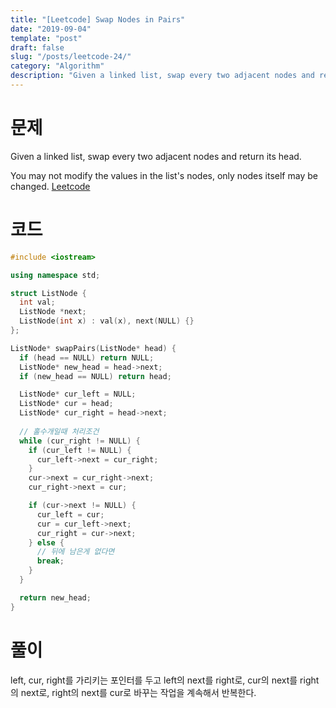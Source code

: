 ```yaml
---
title: "[Leetcode] Swap Nodes in Pairs"
date: "2019-09-04"
template: "post"
draft: false
slug: "/posts/leetcode-24/"
category: "Algorithm"
description: "Given a linked list, swap every two adjacent nodes and return its head."
---
```


# 문제

Given a linked list, swap every two adjacent nodes and return its head.

You may not modify the values in the list's nodes, only nodes itself may be changed. [Leetcode](https://leetcode.com/problems/swap-nodes-in-pairs/)

# 코드

```c++
#include <iostream>

using namespace std;

struct ListNode {
  int val;
  ListNode *next;
  ListNode(int x) : val(x), next(NULL) {}
};

ListNode* swapPairs(ListNode* head) {
  if (head == NULL) return NULL;
  ListNode* new_head = head->next;
  if (new_head == NULL) return head; 

  ListNode* cur_left = NULL;  
  ListNode* cur = head;
  ListNode* cur_right = head->next;
  
  // 홀수개일때 처리조건
  while (cur_right != NULL) {
    if (cur_left != NULL) {
      cur_left->next = cur_right;
    }
    cur->next = cur_right->next;
    cur_right->next = cur;

    if (cur->next != NULL) {
      cur_left = cur;
      cur = cur_left->next;
      cur_right = cur->next;
    } else {
      // 뒤에 남은게 없다면
      break;
    }
  }

  return new_head;
}
```

# 풀이

left, cur, right를 가리키는 포인터를 두고 left의 next를 right로, cur의 next를 right의 next로, right의 next를 cur로 바꾸는 작업을 계속해서 반복한다.
